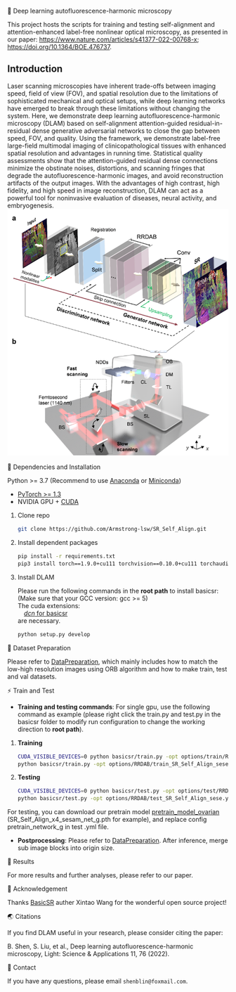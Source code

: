 🚀 Deep learning autofluorescence-harmonic microscopy

This project hosts the scripts for training and testing self-alignment and attention-enhanced label-free nonlinear optical microscopy, as presented in our paper: https://www.nature.com/articles/s41377-022-00768-x; https://doi.org/10.1364/BOE.476737.


## Introduction

Laser scanning microscopies have inherent trade-offs between imaging speed, field of view (FOV), and spatial resolution due to the limitations of sophisticated mechanical and optical setups, while deep learning networks have emerged to break through these limitations without changing the system. Here, we demonstrate deep learning autofluorescence-harmonic microscopy (DLAM) based on self-alignment attention-guided residual-in-residual dense generative adversarial networks to close the gap between speed, FOV, and quality. Using the framework, we demonstrate label-free large-field multimodal imaging of clinicopathological tissues with enhanced spatial resolution and advantages in running time. Statistical quality assessments show that the attention-guided residual dense connections minimize the obstinate noises, distortions, and scanning fringes that degrade the autofluorescence-harmonic images, and avoid reconstruction artifacts of the output images. With the advantages of high contrast, high fidelity, and high speed in image reconstruction, DLAM can act as a powerful tool for noninvasive evaluation of diseases, neural activity, and embryogenesis.
![DLAM](image/DLAM1.png)

📕 Dependencies and Installation

Python >= 3.7 (Recommend to use [Anaconda](https://www.anaconda.com/download/#linux) or [Miniconda](https://docs.conda.io/en/latest/miniconda.html))
- [PyTorch >= 1.3](https://pytorch.org/)
- NVIDIA GPU + [CUDA](https://developer.nvidia.com/cuda-downloads)

1. Clone repo

    ```bash
    git clone https://github.com/Armstrong-lsw/SR_Self_Align.git
    ```

2. Install dependent packages

    ```bash
    pip install -r requirements.txt
    pip3 install torch==1.9.0+cu111 torchvision==0.10.0+cu111 torchaudio==0.9.0 -f https://download.pytorch.org/whl/torch_stable.html
    ```

3. Install DLAM

    Please run the following commands in the **root path** to install basicsr:<br>
    (Make sure that your GCC version: gcc >= 5) <br>
    The cuda extensions: <br>
    &emsp;[*dcn* for basicsr](basicsr/models/ops)<br>
    are necessary.

    ```bash
    python setup.py develop
    ```
   

📕 Dataset Preparation

Please refer to [DataPreparation](DataPreparation/DataPreparation.md), which mainly includes how to match the low-high resolution images using ORB algorithm and how to make train, test and val datasets.


⚡ Train and Test

- **Training and testing commands**: For single gpu, use the following command as example (please right click the train.py and test.py in the basicsr folder to modify run configuration to change the working direction to **root path**).<br>
1. **Training**
    ```bash
    CUDA_VISIBLE_DEVICES=0 python basicsr/train.py -opt options/train/RRDAB/train_SR_Self_Align_sesam.yml
    python basicsr/train.py -opt options/RRDAB/train_SR_Self_Align_sese.yml
    ```
2. **Testing**
    ```bash
    CUDA_VISIBLE_DEVICES=0 python basicsr/test.py -opt options/test/RRDAB/test_SR_Self_Align_sesam.yml
    python basicsr/test.py -opt options/RRDAB/test_SR_Self_Align_sese.yml
    ```

For testing, you can download our pretrain model [pretrain_model_ovarian](https://drive.google.com/drive/folders/1-3Q7NRxZ38JEol6Z0EcI5niKA-DTo7KK?usp=sharing) (SR_Self_Align_x4_sesam_net_g.pth for example), and replace config pretrain_network_g in test .yml file. 
- **Postprocessing**: Please refer to [DataPreparation](DataPreparation/DataPreparation.md). After inference, merge sub image blocks into origin size.

📢 Results

For more results and further analyses, please refer to our paper.


📜 Acknowledgement

Thanks [BasicSR](https://github.com/xinntao/BasicSR) auther Xintao Wang for the wonderful open source project!


🌏 Citations

If you find DLAM useful in your research, please consider citing the paper:

B. Shen, S. Liu, et al., Deep learning autofluorescence-harmonic microscopy, Light: Science & Applications 11, 76 (2022).

📧 Contact

If you have any questions, please email `shenblin@foxmail.com`.
